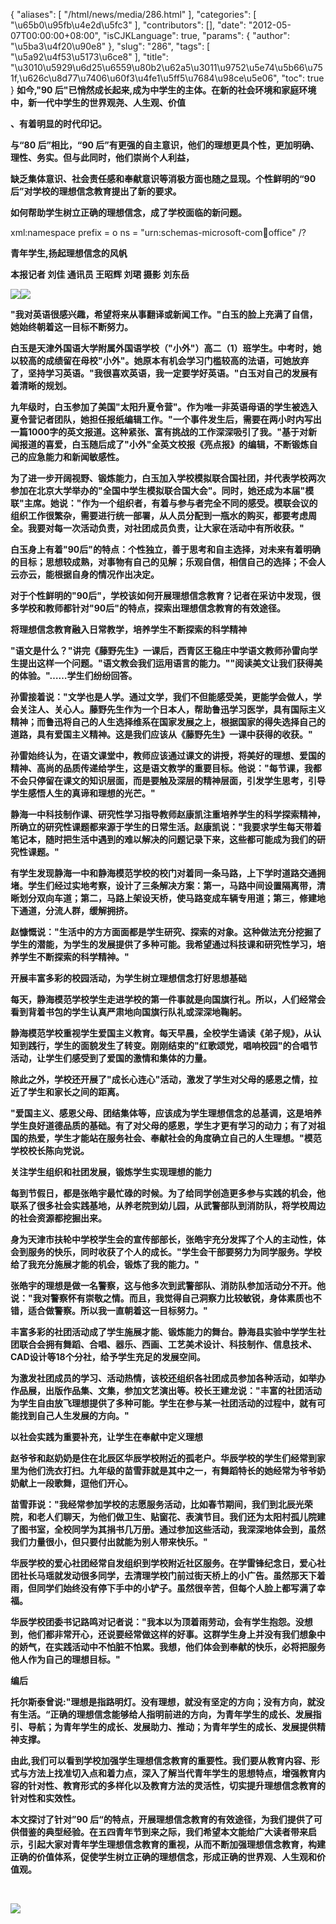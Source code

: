 {
    "aliases": [
        "/html/news/media/286.html"
    ],
    "categories": [
        "\u65b0\u95fb\u4e2d\u5fc3"
    ],
    "contributors": [],
    "date": "2012-05-07T00:00:00+08:00",
    "isCJKLanguage": true,
    "params": {
        "author": "\u5ba3\u4f20\u90e8"
    },
    "slug": "286",
    "tags": [
        "\u5a92\u4f53\u5173\u6ce8"
    ],
    "title": "\u3010\u5929\u6d25\u6559\u80b2\u62a5\u3011\u9752\u5e74\u5b66\u751f,\u626c\u8d77\u7406\u60f3\u4fe1\u5ff5\u7684\u98ce\u5e06",
    "toc": true
}
**如今,"90 后"已悄然成长起来,成为中学生的主体。在新的社会环境和家庭环境中，新一代中学生的世界观尧、人生观、价值**

**、有着明显的时代印记。**

**与“80 后”相比，“90 后”有更强的自主意识，他们的理想更具个性，更加明确、理性、务实。但与此同时，他们崇尚个人利益，**

**缺乏集体意识、社会责任感和奉献意识等消极方面也随之显现。个性鲜明的“90 后”对学校的理想信念教育提出了新的要求。**

**如何帮助学生树立正确的理想信念，成了学校面临的新问题。**

xml:namespace prefix = o ns = "urn:schemas-microsoft-com:office:office" /?

**青年学生,扬起理想信念的风帆**

**本报记者 刘佳 通讯员 王昭辉 刘珺 摄影 刘东岳**

![](https://cdn.tfls.online/mirror/full/a472aca49b209a74f8deca6db12a031747c02384.jpg)![](https://cdn.tfls.online/mirror/full/36b707e33fe9cdb17be47288281eeee8425a3488.jpg)

 **"我对英语很感兴趣，希望将来从事翻译或新闻工作。"白玉的脸上充满了自信，她始终朝着这一目标不断努力。**

**白玉是天津外国语大学附属外国语学校（"小外"）高二（1）班学生。中考时，她以较高的成绩留在母校"小外"。她原本有机会学习门槛较高的法语，可她放弃了，坚持学习英语。"我很喜欢英语，我一定要学好英语。"白玉对自己的发展有着清晰的规划。**

**九年级时，白玉参加了美国"太阳升夏令营"。作为唯一非英语母语的学生被选入夏令营记者团队，她担任报纸编辑工作。"一个事件发生后，需要在两小时内写出一篇1000字的英文报道。这种紧张、富有挑战的工作深深吸引了我。"基于对新闻报道的喜爱，白玉随后成了"小外"全英文校报《亮点报》的编辑，不断锻炼自己的应急能力和新闻敏感性。**

**为了进一步开阔视野、锻炼能力，白玉加入学校模拟联合国社团，并代表学校两次参加在北京大学举办的"全国中学生模拟联合国大会"。同时，她还成为本届"模联"主席。她说："作为一个组织者，有着与参与者完全不同的感受。模联会议的组织工作很繁杂，需要进行统一部署，从人员分配到一瓶水的购买，都要考虑周全。我要对每一次活动负责，对社团成员负责，让大家在活动中有所收获。"**

**白玉身上有着"90后"的特点：个性独立，善于思考和自主选择，对未来有着明确的目标；思想较成熟，对事物有自己的见解；乐观自信，相信自己的选择；不会人云亦云，能根据自身的情况作出决定。**

**对于个性鲜明的"90后"，学校该如何开展理想信念教育？记者在采访中发现，很多学校和教师都针对"90后"的特点，探索出理想信念教育的有效途径。**

**将理想信念教育融入日常教学，培养学生不断探索的科学精神**

**"语文是什么？"讲完《藤野先生》一课后，西青区王稳庄中学语文教师孙雷向学生提出这样一个问题。"语文教会我们运用语言的能力。""阅读美文让我们获得美的体验。"……学生们纷纷回答。**

**孙雷接着说："文学也是人学。通过文学，我们不但能感受美，更能学会做人，学会关注人、关心人。藤野先生作为一个日本人，帮助鲁迅学习医学，具有国际主义精神；而鲁迅将自己的人生选择维系在国家发展之上，根据国家的得失选择自己的道路，具有爱国主义精神。这是我们应该从《藤野先生》一课中获得的收获。"**

**孙雷始终认为，在语文课堂中，教师应该通过课文的讲授，将美好的理想、爱国的精神、高尚的品质传递给学生，这是语文教学的重要目标。他说："每节课，我都不会只停留在课文的知识层面，而是要触及深层的精神层面，引发学生思考，引导学生感悟人生的真谛和理想的光芒。"**

**静海一中科技制作课、研究性学习指导教师赵康凯注重培养学生的科学探索精神，所确立的研究性课题都来源于学生的日常生活。赵康凯说："我要求学生每天带着笔记本，随时把生活中遇到的难以解决的问题记录下来，这些都可能成为我们的研究性课题。"**

**有学生发现静海一中和静海模范学校的校门对着同一条马路，上下学时道路交通拥堵。学生们经过实地考察，设计了三条解决方案：第一，马路中间设置隔离带，清晰划分双向车道；第二，马路上架设天桥，使马路变成车辆专用道；第三，修建地下通道，分流人群，缓解拥挤。**

**赵慷慨说："生活中的方方面面都是学生研究、探索的对象。这种做法充分挖掘了学生的潜能，为学生的发展提供了多种可能。我希望通过科技课和研究性学习，培养学生不断探索的科学精神。"**

**开展丰富多彩的校园活动，为学生树立理想信念打好思想基础**

**每天，静海模范学校学生走进学校的第一件事就是向国旗行礼。所以，人们经常会看到背着书包的学生认真严肃地向国旗行队礼或深深地鞠躬。**

**静海模范学校重视学生爱国主义教育。每天早晨，全校学生诵读《弟子规》，从认知到践行，学生的面貌发生了转变。刚刚结束的"红歌颂党，唱响校园"的合唱节活动，让学生们感受到了爱国的激情和集体的力量。**

**除此之外，学校还开展了"成长心连心"活动，激发了学生对父母的感恩之情，拉近了学生和家长之间的距离。**

**"爱国主义、感恩父母、团结集体等，应该成为学生理想信念的总基调，这是培养学生良好道德品质的基础。有了对父母的感恩，学生才更有学习的动力；有了对祖国的热爱，学生才能站在服务社会、奉献社会的角度确立自己的人生理想。"模范学校校长陈向党说。**

**关注学生组织和社团发展，锻炼学生实现理想的能力**

**每到节假日，都是张皓宇最忙碌的时候。为了给同学创造更多参与实践的机会，他联系了很多社会实践基地，从养老院到幼儿园，从武警部队到消防队，将学校周边的社会资源都挖掘出来。**

**身为天津市扶轮中学校学生会的宣传部部长，张皓宇充分发挥了个人的主动性，体会到服务的快乐，同时收获了个人的成长。"学生会干部要努力为同学服务。学校给了我充分施展才能的机会，锻炼了我的能力。"**

**张皓宇的理想是做一名警察，这与他多次到武警部队、消防队参加活动分不开。他说："我对警察怀有崇敬之情。而且，我觉得自己洞察力比较敏锐，身体素质也不错，适合做警察。所以我一直朝着这一目标努力。"**

**丰富多彩的社团活动成了学生施展才能、锻炼能力的舞台。静海县实验中学学生社团联合会拥有舞蹈、合唱、器乐、西画、工艺美术设计、科技制作、信息技术、CAD设计等18个分社，给予学生充足的发展空间。**

**为激发社团成员的学习、活动热情，该校还组织各社团成员参加各种活动，如举办作品展，出版作品集、文集，参加文艺演出等。校长王建龙说："丰富的社团活动为学生自由放飞理想提供了多种可能。学生在参与某一社团活动的过程中，就有可能找到自己人生发展的方向。"**

**以社会实践为重要补充，让学生在奉献中定义理想**

**赵爷爷和赵奶奶是住在北辰区华辰学校附近的孤老户。华辰学校的学生们经常到家里为他们洗衣打扫。九年级的苗雪菲就是其中之一，有舞蹈特长的她经常为爷爷奶奶献上一段歌舞，逗他们开心。**

**苗雪菲说："我经常参加学校的志愿服务活动，比如春节期间，我们到北辰光荣院，和老人们聊天，为他们做卫生、贴窗花、表演节目。我们还为太阳村孤儿院建了图书室，全校同学为其捐书几万册。通过参加这些活动，我深深地体会到，虽然我们力量很小，但只要付出就能为别人带来快乐。"**

**华辰学校的爱心社团经常自发组织到学校附近社区服务。在学雷锋纪念日，爱心社团社长马瑶就发动很多同学，去清理学校门前过街天桥上的小广告。虽然那天下着雨，但同学们始终没有停下手中的小铲子。虽然很辛苦，但每个人脸上都写满了幸福。**

**华辰学校团委书记路鸣对记者说："我本以为顶着雨劳动，会有学生抱怨。没想到，他们都非常开心，还说要经常做这样的好事。这群学生身上并没有我们想象中的娇气，在实践活动中不怕脏不怕累。我想，他们体会到奉献的快乐，必将把服务他人作为自己的理想目标。"** 

**编后**

**托尔斯泰曾说:"理想是指路明灯。没有理想，就没有坚定的方向；没有方向，就没有生活。“正确的理想信念能够给人指明前进的方向，为青年学生的成长、发展指引、导航；为青年学生的成长、发展助力、推动；为青年学生的成长、发展提供精神支撑。**

**由此,我们可以看到学校加强学生理想信念教育的重要性。我们要从教育内容、形式与方法上找准切入点和着力点，深入了解当代青年学生的思想特点，增强教育内容的针对性、教育形式的多样化以及教育方法的灵活性，切实提升理想信念教育的针对性和实效性。**

**本文探讨了针对”90 后“的特点，开展理想信念教育的有效途径，为我们提供了可供借鉴的典型经验。在五四青年节到来之际，我们希望本文能给广大读者带来启示，引起大家对青年学生理想信念教育的重视，从而不断加强理想信念教育，构建正确的价值体系，促使学生树立正确的理想信念，形成正确的世界观、人生观和价值观。**

 

**![](https://cdn.tfls.online/mirror/full/0abfb512b85fed4ff1ddd052cbde01348d19c7ac.jpg)**

